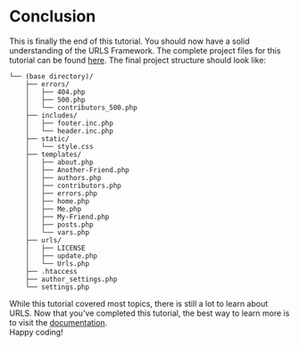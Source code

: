 # Conclusion
This is finally the end of this tutorial. You should now have a solid understanding of the URLS Framework. The complete project files for this tutorial can be found [here](/guides/tutorial/files). The final project structure should look like:
```
└── (base directory)/
    ├── errors/
    │   ├── 404.php
    │   ├── 500.php
    │   └── contributors_500.php
    ├── includes/
    │   ├── footer.inc.php
    │   └── header.inc.php
    ├── static/
    │   └── style.css
    ├── templates/
    │   ├── about.php
    │   ├── Another-Friend.php
    │   ├── authors.php
    │   ├── contributors.php
    │   ├── errors.php
    │   ├── home.php
    │   ├── Me.php
    │   ├── My-Friend.php
    │   ├── posts.php
    │   └── vars.php
    ├── urls/
    │   ├── LICENSE
    │   ├── update.php
    │   └── Urls.php
    ├── .htaccess
    ├── author_settings.php
    └── settings.php
```
While this tutorial covered most topics, there is still a lot to learn about URLS. Now that you've completed this tutorial, the best way to learn more is to visit the [documentation](/DOCS.md).  
Happy coding!
